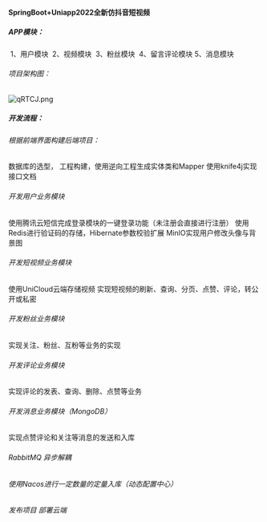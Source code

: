 #### SpringBoot+Uniapp2022全新仿抖音短视频



##### APP模块：

​		1、用户模块
​		2、视频模块
​		3、粉丝模块
​		4、留言评论模块
​		5、消息模块

###### 项目架构图：

![qRTCJ.png](https://s1.328888.xyz/2022/05/14/qRTCJ.png)



##### 开发流程：
###### 根据前端界面构建后端项目：
数据库的选型，
工程构建，使用逆向工程生成实体类和Mapper
使用knife4j实现接口文档 
###### 开发用户业务模块
使用腾讯云短信完成登录模块的一键登录功能（未注册会直接进行注册）
使用Redis进行验证码的存储，Hibernate参数校验扩展
MinIO实现用户修改头像与背景图
###### 开发短视频业务模块 
使用UniCloud云端存储视频
实现短视频的刷新、查询、分页、点赞、评论，转公开或私密
###### 开发粉丝业务模块
实现关注、粉丝、互粉等业务的实现
###### 开发评论业务模块
实现评论的发表、查询、删除、点赞等业务
###### 开发消息业务模块（MongoDB）
实现点赞评论和关注等消息的发送和入库
###### RabbitMQ 异步解耦
###### 使用Nacos进行一定数量的定量入库（动态配置中心）
###### 发布项目 部署云端
